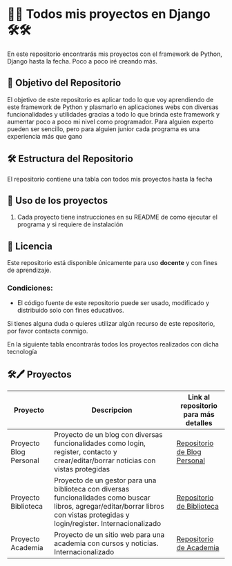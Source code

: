 
# 🐍🐍 Todos mis proyectos en Django 🛠️🛠️

En este repositorio encontrarás mis proyectos con el framework de Python, Django hasta la fecha. Poco a poco iré creando más.

## 🎯 Objetivo del Repositorio

El objetivo de este repositorio es aplicar todo lo que voy aprendiendo de este framework de Python y plasmarlo en aplicaciones webs con diversas funcionalidades y utilidades gracias a todo lo que brinda este framework y aumentar poco a poco mi nivel como programador. Para alguien experto pueden ser sencillo, pero para alguien junior cada programa es una experiencia más que gano


## 🛠️ Estructura del Repositorio

El repositorio contiene una tabla con todos mis proyectos hasta la fecha

  
## 🚀 Uso de los proyectos
   
1. Cada proyecto tiene instrucciones en su README  de como ejecutar el programa y si requiere de instalación

## 📝 Licencia

Este repositorio está disponible únicamente para uso **docente** y con fines de aprendizaje.

### Condiciones:
- El código fuente de este repositorio puede ser usado, modificado y distribuido solo con fines educativos.

Si tienes alguna duda o quieres utilizar algún recurso de este repositorio, por favor contacta conmigo.





En la siguiente tabla encontrarás todos los proyectos realizados con dicha tecnología

##  🛠🖊️ Proyectos

| Proyecto                            | Descripcion                                                                                                                                                                        | Link al repositorio para más detalles                                                                              |      
|-------------------------------------|------------------------------------------------------------------------------------------------------------------------------------------------------------------------------------|--------------------------------------------------------------------------------------------------------------------| 
| Proyecto Blog Personal              | Proyecto de un blog con diversas funcionalidades como login, register, contacto y crear/editar/borrar noticias con vistas protegidas                                               | [Repositorio de Blog Personal](https://github.com/kaeedev/blog_personal)                      |
| Proyecto Biblioteca                 | Proyecto de un gestor para una biblioteca con diversas funcionalidades como buscar libros, agregar/editar/borrar libros con vistas protegidas y login/register. Internacionalizado | [Repositorio de Biblioteca](https://github.com/kaeedev/Proyecto-Biblioteca)                |
| Proyecto Academia     | Proyecto de un sitio web para una academia con cursos y noticias. Internacionalizado | [Repositorio de Academia](https://github.com/kaeedev/Proyecto-Academia-Conquerblocks)                                                                     
                                                                
